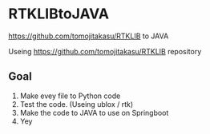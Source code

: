 # RTKLIBtoJAVA
https://github.com/tomojitakasu/RTKLIB to JAVA

Useing https://github.com/tomojitakasu/RTKLIB repository

Goal
--
1. Make evey file to Python code
2. Test the code. (Useing ublox / rtk)
3. Make the code to JAVA to use on Springboot
4. Yey
